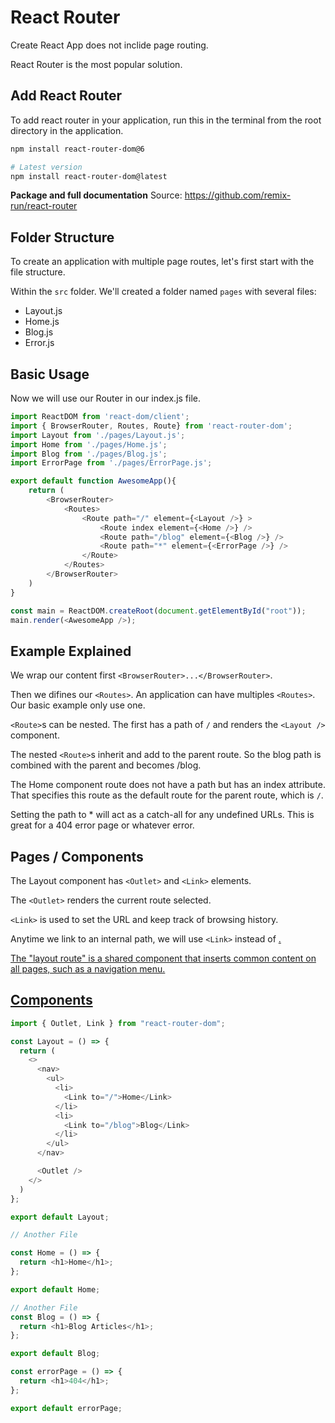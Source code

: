 # React Router

Create React App does not inclide page routing.

React Router is the most popular solution.

## Add React Router
To add react router in your application, run this in the terminal from the root directory in the application. 

```sh
npm install react-router-dom@6

# Latest version 
npm install react-router-dom@latest
```

**Package and full documentation**
Source: https://github.com/remix-run/react-router

## Folder Structure 

To create an application with multiple page routes, let's first start with the file structure.

Within the ```src``` folder. We'll created a folder named ```pages``` with several files: 

- Layout.js
- Home.js
- Blog.js
- Error.js

## Basic Usage

Now we will use our Router in our index.js file. 

```js
import ReactDOM from 'react-dom/client';
import { BrowserRouter, Routes, Route} from 'react-router-dom';
import Layout from './pages/Layout.js';
import Home from './pages/Home.js';
import Blog from './pages/Blog.js';
import ErrorPage from './pages/ErrorPage.js';

export default function AwesomeApp(){
    return (
        <BrowserRouter>
            <Routes>
                <Route path="/" element={<Layout />} >
                    <Route index element={<Home />} />
                    <Route path="/blog" element={<Blog />} />
                    <Route path="*" element={<ErrorPage />} />
                </Route>
            </Routes>
        </BrowserRouter>
    )
}

const main = ReactDOM.createRoot(document.getElementById("root"));
main.render(<AwesomeApp />);
```

## Example Explained 

We wrap our content first ```<BrowserRouter>...</BrowserRouter>```.

Then we difines our ```<Routes>```. An application can have multiples ```<Routes>```. Our basic example only use one.

```<Route>```s can be nested. The first <Route> has a path of ```/``` and renders the ```<Layout />``` component.

The nested ```<Route>```s inherit and add to the parent route. So the blog path is combined with the parent and becomes /blog.

The Home component route does not have a path but has an index attribute. That specifies this route as the default route for the parent route, which is ```/```.

Setting the path to * will act as a catch-all for any undefined URLs. This is great for a 404 error page or whatever error.

## Pages / Components

The Layout component has ```<Outlet>``` and ```<Link>``` elements.

The ```<Outlet>``` renders the current route selected.

```<Link>``` is used to set the URL and keep track of browsing history.

Anytime we link to an internal path, we will use ```<Link>``` instead of <a href="">.

The "layout route" is a shared component that inserts common content on all pages, such as a navigation menu.

## Components

```js
import { Outlet, Link } from "react-router-dom";

const Layout = () => {
  return (
    <>
      <nav>
        <ul>
          <li>
            <Link to="/">Home</Link>
          </li>
          <li>
            <Link to="/blog">Blog</Link>
          </li>
        </ul>
      </nav>

      <Outlet />
    </>
  )
};

export default Layout;

// Another File

const Home = () => {
  return <h1>Home</h1>;
};

export default Home;

// Another File
const Blog = () => {
  return <h1>Blog Articles</h1>;
};

export default Blog;

const errorPage = () => {
  return <h1>404</h1>;
};

export default errorPage;
```